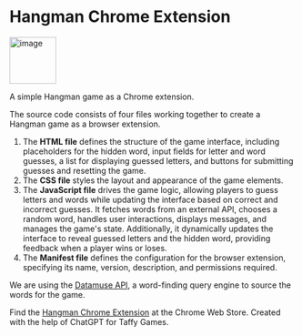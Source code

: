 # Hangman Chrome Extension

<img width="82" alt="image" src="https://github.com/sudarshana/Hangman_ChromeExtension/assets/1330981/192690a4-5f2a-47da-9c93-aa6f3940bce8">

A simple Hangman game as a Chrome extension. 

The source code consists of four files working together to create a Hangman game as a browser extension. 

1. The **HTML file** defines the structure of the game interface, including placeholders for the hidden word, input fields for letter and word guesses, a list for displaying guessed letters, and buttons for submitting guesses and resetting the game.
2. The **CSS file** styles the layout and appearance of the game elements. 
3. The **JavaScript file** drives the game logic, allowing players to guess letters and words while updating the interface based on correct and incorrect guesses. It fetches words from an external API, chooses a random word, handles user interactions, displays messages, and manages the game's state. Additionally, it dynamically updates the interface to reveal guessed letters and the hidden word, providing feedback when a player wins or loses.
4. The **Manifest file** defines the configuration for the browser extension, specifying its name, version, description, and permissions required.

We are using the [Datamuse API](https://www.datamuse.com/api/), a word-finding query engine to source the words for the game. 

Find the [Hangman Chrome Extension](https://chrome.google.com/webstore/detail/hangman-chrome-extension/oloidjemckghkoacakpmmgkejefhjdno) at the Chrome Web Store. Created with the help of ChatGPT for Taffy Games. 
